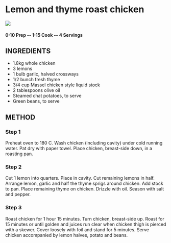 # Lemon and thyme roast chicken
![](https://raw.githubusercontent.com/fuzzwah/recipes/images/pics/Lemon-and-thyme-roast-chicken.jpg)
#### 0:10 Prep -- 1:15 Cook -- 4 Servings
## INGREDIENTS
* 1.8kg whole chicken
* 3 lemons
* 1 bulb garlic, halved crossways
* 1/2 bunch fresh thyme
* 3/4 cup Massel chicken style liquid stock
* 2 tablespoons olive oil
* Steamed chat potatoes, to serve
* Green beans, to serve
## METHOD
### Step 1
Preheat oven to 180 C. Wash chicken (including cavity) under cold running water. Pat dry with paper towel. Place chicken, breast-side down, in a roasting pan.
### Step 2
Cut 1 lemon into quarters. Place in cavity. Cut remaining lemons in half. Arrange lemon, garlic and half the thyme sprigs around chicken. Add stock to pan. Place remaining thyme on chicken. Drizzle with oil. Season with salt and pepper.
### Step 3
Roast chicken for 1 hour 15 minutes. Turn chicken, breast-side up. Roast for 15 minutes or until golden and juices run clear when chicken thigh is pierced with a skewer. Cover loosely with foil and stand for 5 minutes. Serve chicken accompanied by lemon halves, potato and beans.